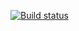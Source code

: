 [![Build status](https://ci.appveyor.com/api/projects/status/qsm5gebe3xi66j0v?svg=true)](https://ci.appveyor.com/project/A-Fierce/ra-5-2)